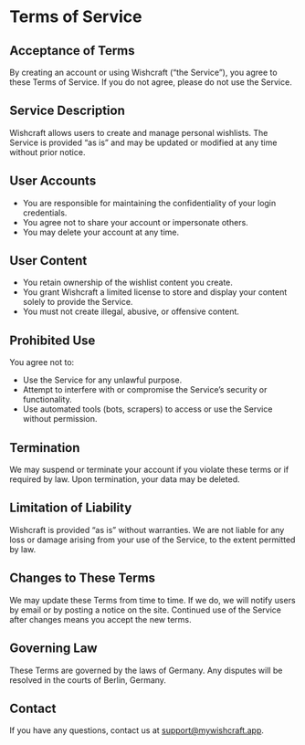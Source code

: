 # Terms of Service

## Acceptance of Terms

By creating an account or using Wishcraft (“the Service”), you agree to these Terms of Service. If you do not agree, please do not use the Service.

## Service Description

Wishcraft allows users to create and manage personal wishlists. The Service is provided “as is” and may be updated or modified at any time without prior notice.

## User Accounts

- You are responsible for maintaining the confidentiality of your login credentials.
- You agree not to share your account or impersonate others.
- You may delete your account at any time.

## User Content

- You retain ownership of the wishlist content you create.
- You grant Wishcraft a limited license to store and display your content solely to provide the Service.
- You must not create illegal, abusive, or offensive content.

## Prohibited Use

You agree not to:

- Use the Service for any unlawful purpose.
- Attempt to interfere with or compromise the Service’s security or functionality.
- Use automated tools (bots, scrapers) to access or use the Service without permission.

## Termination

We may suspend or terminate your account if you violate these terms or if required by law. Upon termination, your data may be deleted.

## Limitation of Liability

Wishcraft is provided “as is” without warranties. We are not liable for any loss or damage arising from your use of the Service, to the extent permitted by law.

## Changes to These Terms

We may update these Terms from time to time. If we do, we will notify users by email or by posting a notice on the site. Continued use of the Service after changes means you accept the new terms.

## Governing Law

These Terms are governed by the laws of Germany. Any disputes will be resolved in the courts of Berlin, Germany.

## Contact

If you have any questions, contact us at [support@mywishcraft.app](mailto:support@mywishcraft.app).
